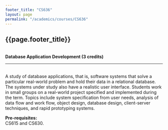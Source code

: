 ```yaml
---
footer_title: "CS636"
layout: page
permalink: "/academics/courses/CS636"
---
```


## {{page.footer_title}}

\
**Database Application Development (3 credits)**

---

\
A study of database applications, that is, software systems that solve a particular real-world problem and hold their data in a relational database. The systems under study also have a realistic user interface. Students work in small groups on a real-world project specified and implemented during the term. Topics include system specification from user needs, analysis of data flow and work flow, object design, database design, client-server techniques, and rapid prototyping systems.

**Pre-requisites:**
\
CS615 and CS630.
